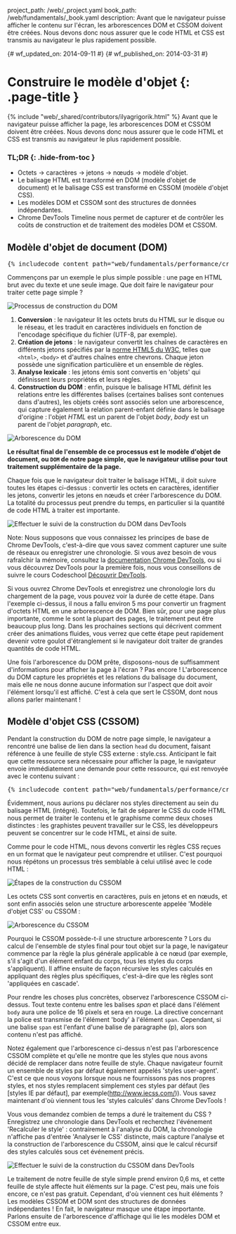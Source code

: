 project_path: /web/_project.yaml
book_path: /web/fundamentals/_book.yaml
description: Avant que le navigateur puisse afficher le contenu sur l'écran, les arborescences DOM et CSSOM doivent être créées. Nous devons donc nous assurer que le code HTML et CSS est transmis au navigateur le plus rapidement possible.

{# wf_updated_on: 2014-09-11 #}
{# wf_published_on: 2014-03-31 #}

# Construire le modèle d'objet {: .page-title }

{% include "web/_shared/contributors/ilyagrigorik.html" %}
Avant que le navigateur puisse afficher la page, les arborescences DOM et CSSOM doivent être créées. Nous devons donc nous assurer que le code HTML et CSS est transmis au navigateur le plus rapidement possible.

### TL;DR {: .hide-from-toc }
- Octets → caractères → jetons → nœuds → modèle d'objet.
- Le balisage HTML est transformé en DOM (modèle d'objet de document) et le balisage CSS est transformé en CSSOM (modèle d'objet CSS).
- Les modèles DOM et CSSOM sont des structures de données indépendantes.
- Chrome DevTools Timeline nous permet de capturer et de contrôler les coûts de construction et de traitement des modèles DOM et CSSOM.


## Modèle d'objet de document (DOM)


<pre class="prettyprint">
{% includecode content_path="web/fundamentals/performance/critical-rendering-path/_code/basic_dom.html" region_tag="full" adjust_indentation="auto" %}
</pre>

Commençons par un exemple le plus simple possible : une page en HTML brut avec du texte et une seule image. Que doit faire le navigateur pour traiter cette page simple ?

<img src="images/full-process.png" alt="Processus de construction du DOM">

1. **Conversion** : le navigateur lit les octets bruts du HTML sur le disque ou le réseau, et les traduit en caractères individuels en fonction de l'encodage spécifique du fichier (UTF-8, par exemple).
1. **Création de jetons** : le navigateur convertit les chaînes de caractères en différents jetons spécifiés par la [norme HTML5 du W3C](http://www.w3.org/TR/html5/), telles que `<html>`, `<body>` et d'autres chaînes entre chevrons. Chaque jeton possède une signification particulière et un ensemble de règles.
1. **Analyse lexicale** : les jetons émis sont convertis en 'objets' qui définissent leurs propriétés et leurs règles.
1. **Construction du DOM** : enfin, puisque le balisage HTML définit les relations entre les différentes balises (certaines balises sont contenues dans d'autres), les objets créés sont associés selon une arborescence, qui capture également la relation parent-enfant définie dans le balisage d'origine : l'objet _HTML_ est un parent de l'objet _body_, _body_ est un parent de l'objet _paragraph_, etc.

<img src="images/dom-tree.png" class="center" alt="Arborescence du DOM">

**Le résultat final de l'ensemble de ce processus est le modèle d'objet de document, ou `DOM` de notre page simple, que le navigateur utilise pour tout traitement supplémentaire de la page.**

Chaque fois que le navigateur doit traiter le balisage HTML, il doit suivre toutes les étapes ci-dessus : convertir les octets en caractères, identifier les jetons, convertir les jetons en nœuds et créer l'arborescence du DOM. La totalité du processus peut prendre du temps, en particulier si la quantité de code HTML à traiter est importante.

<img src="images/dom-timeline.png" class="center" alt="Effectuer le suivi de la construction du DOM dans DevTools">

Note: Nous supposons que vous connaissez les principes de base de Chrome DevTools, c'est-à-dire que vous savez comment capturer une suite de réseaux ou enregistrer une chronologie. Si vous avez besoin de vous rafraîchir la mémoire, consultez la <a href='https://developer.chrome.com/devtools'>documentation Chrome DevTools</a>, ou si vous découvrez DevTools pour la première fois, nous vous conseillons de suivre le cours Codeschool <a href='http://discover-devtools.codeschool.com/'>Découvrir DevTools</a>.

Si vous ouvrez Chrome DevTools et enregistrez une chronologie lors du chargement de la page, vous pouvez voir la durée de cette étape. Dans l'exemple ci-dessus, il nous a fallu environ 5 ms pour convertir un fragment d'octets HTML en une arborescence de DOM. Bien sûr, pour une page plus importante, comme le sont la plupart des pages, le traitement peut être beaucoup plus long. Dans les prochaines sections qui décrivent comment créer des animations fluides, vous verrez que cette étape peut rapidement devenir votre goulot d'étranglement si le navigateur doit traiter de grandes quantités de code HTML.

Une fois l'arborescence du DOM prête, disposons-nous de suffisamment d'informations pour afficher la page à l'écran ? Pas encore ! L'arborescence du DOM capture les propriétés et les relations du balisage du document, mais elle ne nous donne aucune information sur l'aspect que doit avoir l'élément lorsqu'il est affiché. C'est à cela que sert le CSSOM, dont nous allons parler maintenant !

## Modèle d'objet CSS (CSSOM)

Pendant la construction du DOM de notre page simple, le navigateur a rencontré une balise de lien dans la section `head` du document, faisant référence à une feuille de style CSS externe : style.css. Anticipant le fait que cette ressource sera nécessaire pour afficher la page, le navigateur envoie immédiatement une demande pour cette ressource, qui est renvoyée avec le contenu suivant :

<pre class="prettyprint">
{% includecode content_path="web/fundamentals/performance/critical-rendering-path/_code/style.css" region_tag="full"   adjust_indentation="auto" %}
</pre>

Évidemment, nous aurions pu déclarer nos styles directement au sein du balisage HTML (intégré). Toutefois, le fait de séparer le CSS du code HTML nous permet de traiter le contenu et le graphisme comme deux choses distinctes : les graphistes peuvent travailler sur le CSS, les développeurs peuvent se concentrer sur le code HTML, et ainsi de suite.

Comme pour le code HTML, nous devons convertir les règles CSS reçues en un format que le navigateur peut comprendre et utiliser. C'est pourquoi nous répétons un processus très semblable à celui utilisé avec le code HTML :

<img src="images/cssom-construction.png" class="center" alt="Étapes de la construction du CSSOM">

Les octets CSS sont convertis en caractères, puis en jetons et en nœuds, et sont enfin associés selon une structure arborescente appelée 'Modèle d'objet CSS' ou CSSOM :

<img src="images/cssom-tree.png" class="center" alt="Arborescence du CSSOM">

Pourquoi le CSSOM possède-t-il une structure arborescente ? Lors du calcul de l'ensemble de styles final pour tout objet sur la page, le navigateur commence par la règle la plus générale applicable à ce nœud (par exemple, s'il s'agit d'un élément enfant du corps, tous les styles du corps s'appliquent). Il affine ensuite de façon récursive les styles calculés en appliquant des règles plus spécifiques, c'est-à-dire que les règles sont 'appliquées en cascade'.

Pour rendre les choses plus concrètes, observez l'arborescence CSSOM ci-dessus. Tout texte contenu entre les balises _span_ et placé dans l'élément `body` aura une police de 16 pixels et sera en rouge. La directive concernant la police est transmise de l'élément 'body' à l'élément `span`. Cependant, si une balise `span` est l'enfant d'une balise de paragraphe (p), alors son contenu n'est pas affiché.

Notez également que l'arborescence ci-dessus n'est pas l'arborescence CSSOM complète et qu'elle ne montre que les styles que nous avons décidé de remplacer dans notre feuille de style. Chaque navigateur fournit un ensemble de styles par défaut également appelés 'styles user-agent'. C'est ce que nous voyons lorsque nous ne fournissons pas nos propres styles, et nos styles remplacent simplement ces styles par défaut (les [styles IE par défaut], par exemple(http://www.iecss.com/)). Vous savez maintenant d'où viennent tous les 'styles calculés' dans Chrome DevTools !

Vous vous demandez combien de temps a duré le traitement du CSS ? Enregistrez une chronologie dans DevTools et recherchez l'événement 'Recalculer le style' : contrairement à l'analyse du DOM, la chronologie n'affiche pas d'entrée 'Analyser le CSS' distincte, mais capture l'analyse et la construction de l'arborescence du CSSOM, ainsi que le calcul récursif des styles calculés sous cet événement précis.

<img src="images/cssom-timeline.png" class="center" alt="Effectuer le suivi de la construction du CSSOM dans DevTools">

Le traitement de notre feuille de style simple prend environ 0,6 ms, et cette feuille de style affecte huit éléments sur la page. C'est peu, mais une fois encore, ce n'est pas gratuit. Cependant, d'où viennent ces huit éléments ? Les modèles CSSOM et DOM sont des structures de données indépendantes ! En fait, le navigateur masque une étape importante. Parlons ensuite de l'arborescence d'affichage qui lie les modèles DOM et CSSOM entre eux.



